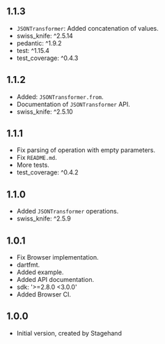 ## 1.1.3

- `JSONTransformer`: Added concatenation of values.
- swiss_knife: ^2.5.14
- pedantic: ^1.9.2
- test: ^1.15.4
- test_coverage: ^0.4.3

## 1.1.2

- Added: `JSONTransformer.from`.
- Documentation of `JSONTransformer` API.
- swiss_knife: ^2.5.10

## 1.1.1

- Fix parsing of operation with empty parameters.
- Fix `README.md`.
- More tests.
- test_coverage: ^0.4.2

## 1.1.0

- Added `JSONTransformer` operations.
- swiss_knife: ^2.5.9

## 1.0.1

- Fix Browser implementation.
- dartfmt.
- Added example.
- Added API documentation.
- sdk: '>=2.8.0 <3.0.0'
- Added Browser CI.

## 1.0.0

- Initial version, created by Stagehand
